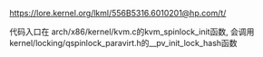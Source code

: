 https://lore.kernel.org/lkml/556B5316.6010201@hp.com/t/


代码入口在 arch/x86/kernel/kvm.c的kvm_spinlock_init函数, 会调用kernel/locking/qspinlock_paravirt.h的__pv_init_lock_hash函数